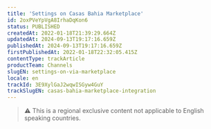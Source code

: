 ```yaml
---
title: 'Settings on Casas Bahia Marketplace'
id: 2oxPVeYpVgA8IrhaDqKon6
status: PUBLISHED
createdAt: 2022-01-18T21:39:29.664Z
updatedAt: 2024-09-13T19:17:16.659Z
publishedAt: 2024-09-13T19:17:16.659Z
firstPublishedAt: 2022-01-18T22:32:05.415Z
contentType: trackArticle
productTeam: Channels
slugEN: settings-on-via-marketplace
locale: en
trackId: 3E9XylGaJ2wqwISGyw4GuY
trackSlugEN: casas-bahia-marketplace-integration
---
```


>⚠️ This is a regional exclusive content not applicable to 
> English speaking countries.
